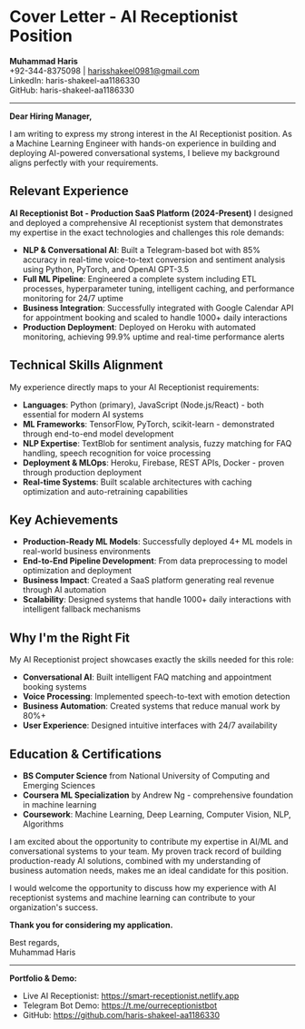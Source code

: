 # Cover Letter - AI Receptionist Position

**Muhammad Haris**  
+92-344-8375098 | harisshakeel0981@gmail.com  
LinkedIn: haris-shakeel-aa1186330  
GitHub: haris-shakeel-aa1186330

---

**Dear Hiring Manager,**

I am writing to express my strong interest in the AI Receptionist position. As a Machine Learning Engineer with hands-on experience in building and deploying AI-powered conversational systems, I believe my background aligns perfectly with your requirements.

## Relevant Experience

**AI Receptionist Bot - Production SaaS Platform (2024-Present)**
I designed and deployed a comprehensive AI receptionist system that demonstrates my expertise in the exact technologies and challenges this role demands:

- **NLP & Conversational AI**: Built a Telegram-based bot with 85% accuracy in real-time voice-to-text conversion and sentiment analysis using Python, PyTorch, and OpenAI GPT-3.5
- **Full ML Pipeline**: Engineered a complete system including ETL processes, hyperparameter tuning, intelligent caching, and performance monitoring for 24/7 uptime
- **Business Integration**: Successfully integrated with Google Calendar API for appointment booking and scaled to handle 1000+ daily interactions
- **Production Deployment**: Deployed on Heroku with automated monitoring, achieving 99.9% uptime and real-time performance alerts

## Technical Skills Alignment

My experience directly maps to your AI Receptionist requirements:

- **Languages**: Python (primary), JavaScript (Node.js/React) - both essential for modern AI systems
- **ML Frameworks**: TensorFlow, PyTorch, scikit-learn - demonstrated through end-to-end model development
- **NLP Expertise**: TextBlob for sentiment analysis, fuzzy matching for FAQ handling, speech recognition for voice processing
- **Deployment & MLOps**: Heroku, Firebase, REST APIs, Docker - proven through production deployment
- **Real-time Systems**: Built scalable architectures with caching optimization and auto-retraining capabilities

## Key Achievements

- **Production-Ready ML Models**: Successfully deployed 4+ ML models in real-world business environments
- **End-to-End Pipeline Development**: From data preprocessing to model optimization and deployment
- **Business Impact**: Created a SaaS platform generating real revenue through AI automation
- **Scalability**: Designed systems that handle 1000+ daily interactions with intelligent fallback mechanisms

## Why I'm the Right Fit

My AI Receptionist project showcases exactly the skills needed for this role:
- **Conversational AI**: Built intelligent FAQ matching and appointment booking systems
- **Voice Processing**: Implemented speech-to-text with emotion detection
- **Business Automation**: Created systems that reduce manual work by 80%+
- **User Experience**: Designed intuitive interfaces with 24/7 availability

## Education & Certifications

- **BS Computer Science** from National University of Computing and Emerging Sciences
- **Coursera ML Specialization** by Andrew Ng - comprehensive foundation in machine learning
- **Coursework**: Machine Learning, Deep Learning, Computer Vision, NLP, Algorithms

I am excited about the opportunity to contribute my expertise in AI/ML and conversational systems to your team. My proven track record of building production-ready AI solutions, combined with my understanding of business automation needs, makes me an ideal candidate for this position.

I would welcome the opportunity to discuss how my experience with AI receptionist systems and machine learning can contribute to your organization's success.

**Thank you for considering my application.**

Best regards,  
Muhammad Haris

---

**Portfolio & Demo:**
- Live AI Receptionist: https://smart-receptionist.netlify.app
- Telegram Bot Demo: https://t.me/ourreceptionistbot
- GitHub: https://github.com/haris-shakeel-aa1186330 